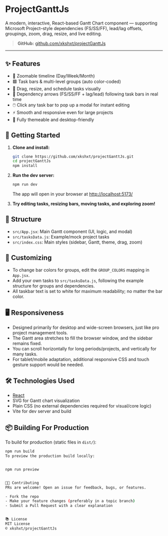 # ProjectGanttJs

A modern, interactive, React-based Gantt Chart component — supporting Microsoft Project–style dependencies (FS/SS/FF), lead/lag offsets, groupings, zoom, drag, resize, and live editing.

> **GitHub:** [github.com/xkshxt/projectGanttJs](https://github.com/xkshxt/projectGanttJs)

---

## ✨ Features

- 📅 Zoomable timeline (Day/Week/Month)
- 🟪 Task bars & multi-level groups (auto color-coded)
- 🔄 Drag, resize, and schedule tasks visually
- 🎯 Dependency arrows (FS/SS/FF + lag/lead) following task bars in real time
- 🖱️ Click any task bar to pop up a modal for instant editing
- ⚡ Smooth and responsive even for large projects
- 🎨 Fully themeable and desktop-friendly

## 🚀 Getting Started

1. **Clone and install:**
    ```bash
    git clone https://github.com/xkshxt/projectGanttJs.git
    cd projectGanttJs
    npm install
    ```
2. **Run the dev server:**
    ```bash
    npm run dev
    ```
    The app will open in your browser at [http://localhost:5173/](http://localhost:5173/)

3. **Try editing tasks, resizing bars, moving tasks, and exploring zoom!**

## 📁 Structure

- `src/App.jsx`: Main Gantt component (UI, logic, and modal)
- `src/tasksData.js`: Example/mock project tasks
- `src/index.css`: Main styles (sidebar, Gantt, theme, drag, zoom)

## 🎨 Customizing

- To change bar colors for groups, edit the `GROUP_COLORS` mapping in `App.jsx`.
- Add your own tasks to `src/tasksData.js`, following the example structure for groups and dependencies.
- All taskbar text is set to white for maximum readability; no matter the bar color.

## 🖥️ Responsiveness

- Designed primarily for desktop and wide-screen browsers, just like pro project management tools.
- The Gantt area stretches to fill the browser window, and the sidebar remains fixed.
- You can scroll horizontally for long periods/projects, and vertically for many tasks.
- For tablet/mobile adaptation, additional responsive CSS and touch gesture support would be needed.

## 🛠️ Technologies Used

- [React](https://reactjs.org/)
- SVG for Gantt chart visualization
- Plain CSS (no external dependencies required for visual/core logic)
- Vite for dev server and build

## 📦 Building For Production

To build for production (static files in `dist/`):

```bash
npm run build
To preview the production build locally:


npm run preview


🧑‍💻 Contributing
PRs are welcome! Open an issue for feedback, bugs, or features.

- Fork the repo
- Make your feature changes (preferably in a topic branch)
- Submit a Pull Request with a clear explanation


📚 License
MIT License
© xkshxt/projectGanttJs